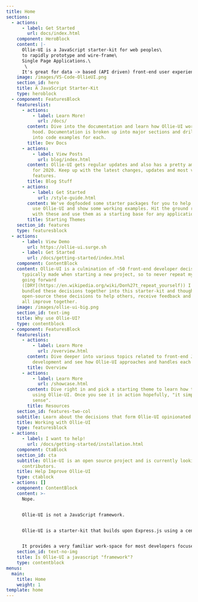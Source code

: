 ```yaml
---
title: Home
sections:
  - actions:
      - label: Get Started
        url: docs/index.html
    component: HeroBlock
    content: |-
      Ollie-UI is a JavaScript starter-kit for web peoples\
      to rapidly prototype and wire-frame\
      Single Page Applications.\
       \
      It's great for data -> based (API driven) front-end user experiences.
    image: /images/VS-Code-OllieUI.png
    section_id: hero
    title: A JavaScript Starter-Kit
    type: heroblock
  - component: FeaturesBlock
    featureslist:
      - actions:
          - label: Learn More!
            url: /docs/
        content: Dive into the documentation and learn how Ollie-UI works under the
          hood. Documentation is broken up into major sections and drills-down
          into code examples for each.
        title: Dev Docs
      - actions:
          - label: View Posts
            url: blog/index.html
        content: Ollie-UI gets regular updates and also has a pretty ambitious road-map
          for 2020. Keep up with the latest changes, updates and most voted upon
          features.
        title: Blog Stuff
      - actions:
          - label: Get Started
            url: /style-guide.html
        content: We've dogfooded some starter packages for you to help learn how best to
          use Ollie-UI and show some working examples. Hit the ground running
          with these and use them as a starting base for any application!
        title: Starting Themes
    section_id: features
    type: featuresblock
  - actions:
      - label: View Demo
        url: https://ollie-ui.surge.sh
      - label: Get Started
        url: /docs/getting-started/index.html
    component: ContentBlock
    content: Ollie-UI is a culmination of ~50 front-end developer decisions
      typically made when starting a new project, so to never repeat myself
      going forward
      ([DRY](https://en.wikipedia.org/wiki/Don%27t_repeat_yourself)) I've
      bundled these decisions together into this starter-kit and thought I'd
      open-source these decisions to help others, receive feedback and we can
      all improve together.
    image: /images/ollie-ui-big.png
    section_id: text-img
    title: Why use Ollie-UI?
    type: contentblock
  - component: FeaturesBlock
    featureslist:
      - actions:
          - label: Learn More
            url: /overview.html
        content: Dive deeper into various topics related to front-end JavaScript/SPA
          development and see how Ollie-UI approaches and handles each decision.
        title: Overview
      - actions:
          - label: Learn More
            url: /showcase.html
        content: Dive right in and pick a starting theme to learn how to build SPA's
          using Ollie-UI. Once you see it in action hopefully, "it simply makes
          sense".
        title: Resources
    section_id: features-two-col
    subtitle: Learn about the decisions that form Ollie-UI opinionated setup
    title: Working with Ollie-UI
    type: featuresblock
  - actions:
      - label: I want to help!
        url: /docs/getting-started/installation.html
    component: CtaBlock
    section_id: cta
    subtitle: Ollie-UI is an open source project and is currently looking for active
      contributors.
    title: Help Improve Ollie-UI
    type: ctablock
  - actions: []
    component: ContentBlock
    content: >-
      Nope. 


      Ollie-UI is not a JavaScript framework. 


      Ollie-UI is a starter-kit that builds upon Express.js using a centralized API development approach. 


      It provides a very familiar work-space for most developers focused on Front-End development to rapidly consume JSON data via a mock REST API. It's great for building front-end components, layouts or templates around mock data structure(s).
    section_id: text-no-img
    title: Is Ollie-UI a javascript "framework"?
    type: contentblock
menus:
  main:
    title: Home
    weight: 1
template: home
---
```

